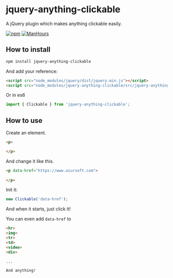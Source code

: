# jquery-anything-clickable

A jQuery plugin which makes anything clickable easily.

[![npm](https://img.shields.io/npm/v/jquery-anything-clickable.svg?style=flat)](https://www.npmjs.com/package/jquery-anything-clickable)
[![ManHours](https://manhours.aiursoft.cn/r/gitlab.aiursoft.cn/anduin/jquery-anything-clickable.svg)](https://gitlab.aiursoft.cn/anduin/jquery-anything-clickable/-/commits/master?ref_type=heads)

## How to install

```bash
npm install jquery-anything-clickable
```

And add your reference:

```html
<script src="node_modules/jquery/dist/jquery.min.js"></script>
<script src="node_modules/jquery-anything-clickable/src/jquery-anything-clickable.js"></script>
```

Or in es6

```js
import { Clickable } from 'jquery-anything-clickable';
```

## How to use

Create an element.

```html
<p>

</p>
```

And change it like this.

```html
<p data-href="https://www.aiursoft.com">
  
</p>
```

Init it:

```javascript
new Clickable('data-href');
```

And when it starts, just click it!

You can even add `data-href` to

```html
<hr>
<img>
<tr>
<td>
<video>
<div>

...

And anything!
```
